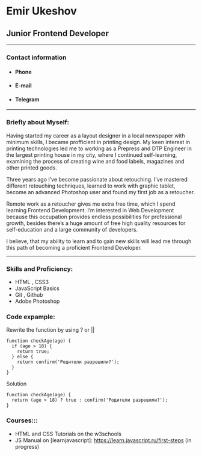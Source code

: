 # Emir Ukeshov
  

## Junior Frontend Developer

***

### Contact information

* #### Phone
* #### E-mail
* #### Telegram

***
### Briefly about Myself:
Having started my career as a layout designer in a local newspaper with minimum skills, I became profficient in printing design.
My keen interest in printing technologies led me to working as a Prepress and DTP Engineer in the largest printing house in my city,
where I continued self-learning, examining the process of creating wine and food labels, magazines and other printed goods.

Three years ago I’ve become passionate about retouching. I’ve mastered different retouching techniques,
learned to work with graphic tablet, become an advanced Photoshop user and found my first job as a retoucher.

Remote work as a retoucher gives me extra free time, which I spend learning Frontend Development.
I’m interested in Web Development because this occupation provides endless possibilities for professional growth,
besides there’s a huge amount of free high quality resources for self-education and a large community of developers.

I believe, that my ability to learn and to gain new skills will lead me through this path of becoming a proficient Frontend Developer.

***

### Skills and Proficiency:
* HTML , CSS3
* JavaScript Basics
* Git , Github
* Adobe Photoshop

### Code expample:
Rewrite the function by using ? or ||
```
function checkAge(age) {
  if (age > 18) {
    return true;
  } else {
    return confirm('Родители разрешили?');
  }
}
```
Solution
```
function checkAge(age) {
  return (age > 18) ? true : confirm('Родители разрешили?');
}
```
### Courses:::
* HTML and CSS Tutorials on the w3schools
* JS Manual on [learnjavascript]: https://learn.javascript.ru/first-steps (in progress)
